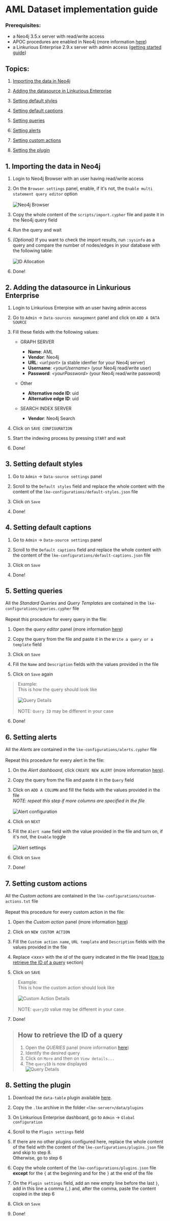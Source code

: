 # AML Dataset implementation guide

### Prerequisites:
- a  Neo4j 3.5.x server with read/write access
- APOC procedures are enabled in Neo4j (more information [here](https://neo4j.com/docs/labs/apoc/current/introduction/#installation))
- a  Linkurious Enterprise 2.9.x server with admin access ([getting started guide](https://doc.linkurio.us/admin-manual/latest/getting-started/))

## Topics:

1. [Importing the data in Neo4j](#1-importing-the-data-in-neo4j)

2. [Adding the datasource in Linkurious Enterprise](#2-adding-the-datasource-in-linkurious-enterprise)

3. [Setting default styles](#3-setting-default-styles)

4. [Setting default captions](#4-setting-default-captions)

5. [Setting queries](#5-setting-queries)

6. [Setting alerts](#6-setting-alerts)

7. [Setting custom actions](#7-setting-custom-actions)

8. [Setting the plugin](#8-setting-the-plugin)

## 1. Importing the data in Neo4j

1. Login to Neo4j Browser with an user having read/write access

2. On the `Browser settings` panel, enable, if it's not, the `Enable multi statement query editor` option \
\
![Neo4j Browser](assets/img/IMG_01.png)

3. Copy the whole content of the `scripts/import.cypher` file and paste it in the Neo4j query field

4. Run the query and wait

5. *(Optional)* If you want to check the import results, run `:sysinfo` as a query and compare the number of nodes/edges in your database with the following table:\
\
![ID Allocation](assets/img/IMG_02.png)

6. Done!



## 2. Adding the datasource in Linkurious Enterprise

1. Login to Linkurious Enterpise with an user having admin access

2. Go to `Admin` -> `Data-sources management` panel and click on `ADD A DATA SOURCE`

3. Fill these fields with the following values:
    - GRAPH SERVER
        - **Name**: AML
        - **Vendor**: Neo4j
        - **URL**: *\<url:port>* (a stable idenfier for your Neo4j server)
        - **Username**: *\<yourUsername\>* (your Neo4j read/write user)
        - **Password**: *\<yourPassword\>* (your Neo4j read/write password)

    - Other
        - **Alternative node ID**: uid
        - **Alternative edge ID**: uid

    - SEARCH INDEX SERVER
        - **Vendor**: Neo4j Search

4. Click on `SAVE CONFIGURATION`

5. Start the indexing process by pressing `START` and wait

6. Done!

## 3. Setting default styles

1. Go to `Admin` -> `Data-source settings` panel

2. Scroll to the `Default styles` field and replace the whole content with the content of the `lke-configurations/default-styles.json` file

3. Click on `Save`

4. Done!


## 4. Setting default captions

1. Go to `Admin` -> `Data-source settings` panel

2. Scroll to the `Default captions` field and replace the whole content with the content of the `lke-configurations/default-captions.json` file

3. Click on `Save`

4. Done!

## 5. Setting queries

All the *Standard Queries* and *Query Templates* are contained in the `lke-configurations/queries.cypher` file \
\
Repeat this procedure for every query in the file:

1. Open the *query editor* panel (more information [here](https://doc.linkurio.us/user-manual/latest/query-templates/#managing-queries-and-templates))

2. Copy the query from the file and paste it in the `Write a query or a template` field

3. Click on `Save`

4. Fill the `Name` and `Description` fields with the values provided in the file

5. Click on `Save` again

> Example:\
> This is how the query should look like \
> \
> ![Query Details](assets/img/IMG_03.png)\
> \
> NOTE: `Query ID` may be different in your case

6. Done!

## 6. Setting alerts

All the *Alerts* are contained in the `lke-configurations/alerts.cypher` file \
\
Repeat this procedure for every alert in the file:

1. On the *Alert dashboard*, click `CREATE NEW ALERT` (more information [here](https://doc.linkurio.us/user-manual/latest/alert-dashboard/)).

2. Copy the query from the file and paste it in the `Query` field

4. Click on `ADD A COLUMN` and fill the fields with the values provided in the file \
*NOTE: repeat this step if more columns are specified in the file* \
\
![Alert configuration](assets/img/IMG_04.png)

3. Click on `NEXT`

5. Fill the `Alert name` field with the value provided in the file and turn on, if it's not, the `Enable` toggle \
\
![Alert settings](assets/img/IMG_05.png)

6. Click on `Save`

7. Done!


## 7. Setting custom actions

All the *Custom actions* are contained in the `lke-configurations/custom-actions.txt` file \
\
Repeat this procedure for every custom action in the file:

1. Open the *Custom action* panel (more information [here](https://doc.linkurio.us/user-manual/2.9.1/custom-actions/#managing-custom-actions))

2. Click on `NEW CUSTOM ACTION`

3. Fill the `Custom action name`, `URL template` and `Description` fields with the values provided in the file

4. Replace *\<xxx\>* with the *id* of the query indicated in the file (read [How to retrieve the ID of a query](#how-to-retrieve-the-id-of-a-query) section)

5. Click on `SAVE`

> Example:\
> This is how the custom action should look like \
> \
> ![Custom Action Details](assets/img/IMG_06.png)\
> \
> NOTE: `queryID` value may be different in your case

7. Done!

> ## How to retrieve the ID of a query ##
> 1. Open the *QUERIES* panel (more information [here](https://doc.linkurio.us/user-manual/latest/query-templates/#managing-queries-and-templates))
> 2. Identify the desired query
> 3. Click on `More` and then on `View details...`
> 4. The `queryID` is now displayed \
> ![Query Details](assets/img/IMG_07.png)

## 8. Setting the plugin

1. Download the `data-table` plugin available [here](https://github.com/Linkurious/lke-plugin-data-table).

2. Copy the `.lke` archive in the folder `<lke-server>/data/plugins`

3. On Linkurious Enterprise dashboard, go to `Admin` -> `Global configuration`

4. Scroll to the `Plugin settings` field

5. If there are no other plugins configured here, replace the whole content of the field with the content of the `lke-configurations/plugins.json` file and skip to step 8. \
Otherwise, go to step 6

6. Copy the whole content of the `lke-configurations/plugins.json` file **except** for the `{` at the beginning and for the `}` at the end of the file

7. On the `Plugin settings` field, add an new empty line before the last `}`, add in this line a comma (`,`) and, after the comma, paste the content copied in the step 6

8. Click on `Save`

9. Done!
